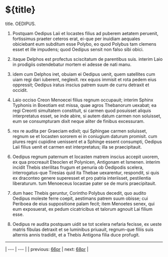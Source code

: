 # ${title}

title. OEDIPUS.



1. Postquam Oedipus Laii et Iocastes filius ad puberem aetatem peruenit, fortissimus praeter ceteros erat, ei-que per inuidiam aequales obiciebant eum subditum esse Polybo, eo quod Polybus tam clemens esset et ille impudens; quod Oedipus sensit non falso sibi obici.



2. itaque Delphos est profectus sciscitatum de parentibus suis. interim Laio in prodigiis ostendebatur mortem ei adesse de nati manu.



3. idem cum Delphos iret, obuiam ei Oedipus uenit, quem satellites cum uiam regi dari iuberent, neglexit. rex equos immisit et rota pedem eius oppressit; Oedipus iratus inscius patrem suum de curru detraxit et occidit.



4. Laio occiso Creon Menoecei filius regnum occupauit; interim Sphinx Typhonis in Boeotiam est missa, quae agros Thebanorum uexabat; ea regi Creonti simultatem constituit, si carmen quod posuisset aliquis interpretatus esset, se inde abire, si autem datum carmen non soluisset, eum se consumpturam dixit neque aliter de finibus excessuram.



5. rex re audita per Graeciam edixit; qui Sphingae carmen soluisset, regnum se et Iocasten sororem ei in coniugium daturum promisit. cum plures regni cupidine uenissent et a Sphinge essent consumpti, Oedipus Laii filius uenit et carmen est interpretatus; illa se praecipitauit.



6. Oedipus regnum paternum et Iocasten matrem inscius accepit uxorem, ex qua procreauit Eteoclen et Polynicen, Antigonam et Ismenen. interim incidit Thebis sterilitas frugum et penuria ob Oedipodis scelera, interrogatus-que Tiresias quid ita Thebae uexarentur, respondit, si quis ex draconteo genere superesset et pro patria interiisset, pestilentia liberaturum. tum Menoeceus Iocastae pater se de muris praecipitauit.



7. dum haec Thebis geruntur, Corintho Polybus decedit, quo audito Oedipus moleste ferre coepit, aestimans patrem suum obisse; cui Periboea de eius suppositione palam fecit; item Menoetes senex, qui eum exposuerat, ex pedum cicatricibus et talorum agnouit Lai filium esse.



8. Oedipus re audita postquam uidit se tot scelera nefaria fecisse, ex ueste matris fibulas detraxit et se luminibus priuauit, regnum-que filiis suis alternis annis tradidit, et a Thebis Antigona filia duce profugit.



---

| --- | --- |
| previous: [66pr](../66pr/) | next: [68pr](../68pr/) |